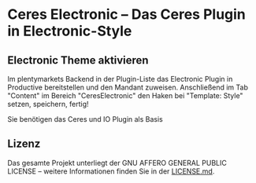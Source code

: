 # Ceres Electronic – Das Ceres Plugin in Electronic-Style

<div class="container-toc"></div>

## Electronic Theme aktivieren

Im plentymarkets Backend in der Plugin-Liste das Electronic Plugin in Productive bereitstellen und den Mandant zuweisen.
Anschließend im Tab "Content" im Bereich "CeresElectronic" den Haken bei "Template: Style" setzen, speichern, fertig!

<div class="alert alert-info" role="alert">
    Sie benötigen das Ceres und IO Plugin als Basis
</div>

## Lizenz

Das gesamte Projekt unterliegt der GNU AFFERO GENERAL PUBLIC LICENSE – weitere Informationen finden Sie in der [LICENSE.md](https://github.com/plentymarkets/plugin-ceres/blob/stable/LICENSE.md).